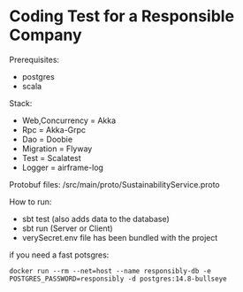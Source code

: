 # Coding Test for a Responsible Company

Prerequisites:
- postgres
- scala


Stack:
- Web,Concurrency = Akka
- Rpc = Akka-Grpc
- Dao = Doobie
- Migration = Flyway
- Test = Scalatest
- Logger = airframe-log



Protobuf files:
/src/main/proto/SustainabilityService.proto


How to run:
- sbt test (also adds data to the database)
- sbt run (Server or Client)
- verySecret.env file has been bundled with the project




if you need a fast potsgres:
```
docker run --rm --net=host --name responsibly-db -e POSTGRES_PASSWORD=responsibly -d postgres:14.8-bullseye

```



